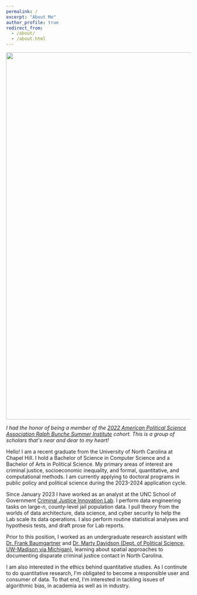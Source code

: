 ```yaml
---
permalink: /
excerpt: "About Me"
author_profile: true
redirect_from: 
  - /about/
  - /about.html
---
```


<center><img src="../images/RBSI_2022.jpg" width="1000"/></center>

*I had the honor of being a member of the [2022 American Political Science Association Ralph Bunche
 Summer Institute](https://www.apsanet.org/DIVERSITY/Ralph-Bunche-Summer-Institute/About-the-RBSI-Program) cohort. This is a group of scholars that's near and dear to my heart!*

Hello! I am a recent graduate from the University of North Carolina at Chapel Hill. I hold a Bachelor of Science in Computer Science and a Bachelor of Arts in Political Science. My primary areas of interest are criminal justice, socioeconomic inequality, and formal, quantitative, and computational methods. I am currently applying to doctoral programs in public policy and political science during the 2023-2024 application cycle.

Since January 2023 I have worked as an analyst at the UNC School of Government [Criminal Justice Innovation Lab](https://cjil.sog.unc.edu/). I perform data engineering tasks on large-$n$, county-level jail population data. I pull theory from the worlds of data architecture, data science, and cyber security to help the Lab scale its data operations. I also perform routine statistical analyses and hypothesis tests, and draft prose for Lab reports.

Prior to this position, I worked as an undergraduate research assistant with [Dr. Frank Baumgartner](https://fbaum.unc.edu/) and [Dr. Marty Davidson (Dept. of Political Science, UW-Madison via Michigan)](https://polisci.wisc.edu/staff/davidson-marty/), learning about spatial approaches to documenting disparate criminal justice contact in North Carolina.

I am also interested in the ethics behind quantitative studies. As I continute to do quantitative research, I'm obligated to become a responsible user and consumer of data. To that end, I'm interested in tackling issues of algorithmic bias, in academia as well as in industry.
